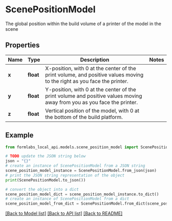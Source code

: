 # ScenePositionModel

The global position within the build volume of a printer of the model in the scene

## Properties

Name | Type | Description | Notes
------------ | ------------- | ------------- | -------------
**x** | **float** | X-position, with 0 at the center of the print volume, and positive values moving to the right as you face the printer. | 
**y** | **float** | Y-position, with 0 at the center of the print volume and positive values moving away from you as you face the printer. | 
**z** | **float** | Vertical position of the model, with 0 at the bottom of the build platform. | 

## Example

```python
from formlabs_local_api.models.scene_position_model import ScenePositionModel

# TODO update the JSON string below
json = "{}"
# create an instance of ScenePositionModel from a JSON string
scene_position_model_instance = ScenePositionModel.from_json(json)
# print the JSON string representation of the object
print(ScenePositionModel.to_json())

# convert the object into a dict
scene_position_model_dict = scene_position_model_instance.to_dict()
# create an instance of ScenePositionModel from a dict
scene_position_model_from_dict = ScenePositionModel.from_dict(scene_position_model_dict)
```
[[Back to Model list]](../README.md#documentation-for-models) [[Back to API list]](../README.md#documentation-for-api-endpoints) [[Back to README]](../README.md)


